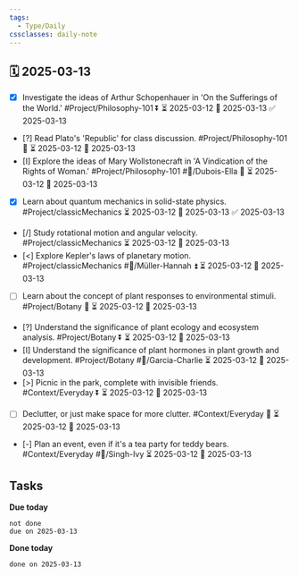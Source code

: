 ```yaml
---
tags:
  - Type/Daily
cssclasses: daily-note
---
```


## 🗓️ 2025-03-13

- [x] Investigate the ideas of Arthur Schopenhauer in 'On the Sufferings of the World.' #Project/Philosophy-101 ⏬ ⏳ 2025-03-12 📅 2025-03-13 ✅ 2025-03-13
- [?] Read Plato's 'Republic' for class discussion. #Project/Philosophy-101 🔺 ⏳ 2025-03-12 📅 2025-03-13
- [I] Explore the ideas of Mary Wollstonecraft in 'A Vindication of the Rights of Woman.' #Project/Philosophy-101 #👤/Dubois-Ella 🔺 ⏳ 2025-03-12 📅 2025-03-13
- [x] Learn about quantum mechanics in solid-state physics. #Project/classicMechanics ⏳ 2025-03-12 📅 2025-03-13 ✅ 2025-03-13
- [/] Study rotational motion and angular velocity. #Project/classicMechanics ⏳ 2025-03-12 📅 2025-03-13
- [<] Explore Kepler's laws of planetary motion. #Project/classicMechanics #👤/Müller-Hannah ⏫ ⏳ 2025-03-12 📅 2025-03-13
- [ ] Learn about the concept of plant responses to environmental stimuli. #Project/Botany 🔼 ⏳ 2025-03-12 📅 2025-03-13
- [?] Understand the significance of plant ecology and ecosystem analysis. #Project/Botany ⏬ ⏳ 2025-03-12 📅 2025-03-13
- [I] Understand the significance of plant hormones in plant growth and development. #Project/Botany #👤/Garcia-Charlie ⏳ 2025-03-12 📅 2025-03-13
- [>] Picnic in the park, complete with invisible friends. #Context/Everyday ⏬ ⏳ 2025-03-12 📅 2025-03-13
- [ ] Declutter, or just make space for more clutter. #Context/Everyday 🔼 ⏳ 2025-03-12 📅 2025-03-13
- [-] Plan an event, even if it's a tea party for teddy bears. #Context/Everyday #👤/Singh-Ivy ⏳ 2025-03-12 📅 2025-03-13

## Tasks

**Due today**

```tasks
not done
due on 2025-03-13
```

**Done today**

```tasks
done on 2025-03-13
```
            